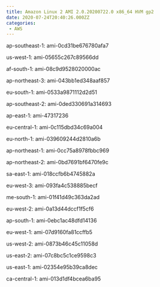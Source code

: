 ```yaml
---
title: Amazon Linux 2 AMI 2.0.20200722.0 x86_64 HVM gp2
date: 2020-07-24T20:40:26.000ZZ
categories:
 - AWS
---
```


ap-southeast-1: ami-0cd31be676780afa7

us-west-1: ami-05655c267c89566dd

af-south-1: ami-08c9d9528020000ac

ap-northeast-3: ami-043bb1ed348aaf857

eu-south-1: ami-0533a9871112d2d51

ap-southeast-2: ami-0ded330691a314693

ap-east-1: ami-47317236

eu-central-1: ami-0c115dbd34c69a004

eu-north-1: ami-039609244d2810a6b

ap-northeast-1: ami-0cc75a8978fbbc969

ap-northeast-2: ami-0bd7691bf6470fe9c

sa-east-1: ami-018ccfb6b4745882a

eu-west-3: ami-093fa4c538885becf

me-south-1: ami-01f41d49c363da2ad

eu-west-2: ami-0a13d44dccf1f5cf6

ap-south-1: ami-0ebc1ac48dfd14136

eu-west-1: ami-07d9160fa81ccffb5

us-west-2: ami-0873b46c45c11058d

us-east-2: ami-07c8bc5c1ce9598c3

us-east-1: ami-02354e95b39ca8dec

ca-central-1: ami-013d1df4bcea6ba95

